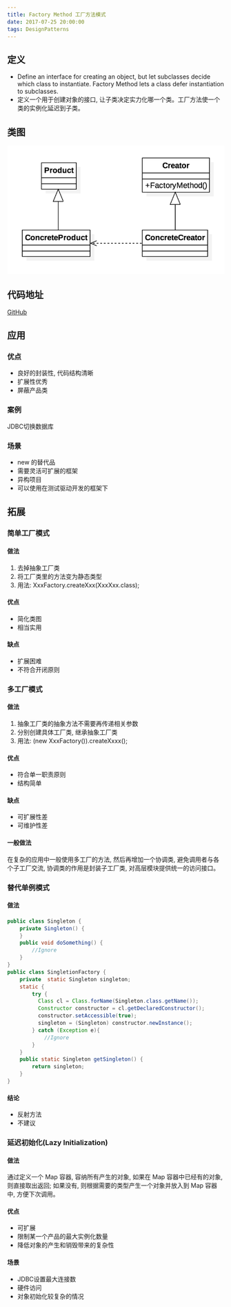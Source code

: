 ```yaml
---
title: Factory Method 工厂方法模式
date: 2017-07-25 20:00:00
tags: DesignPatterns
---
```


## 定义

- Define an interface for creating an object, but let subclasses decide which class to instantiate. Factory Method lets a class defer instantiation to subclasses.
- 定义一个用于创建对象的接口, 让子类决定实力化哪一个类。工厂方法使一个类的实例化延迟到子类。

## 类图

![](https://github.com/JingweiWang/DesignPatterns/blob/master/src/io/github/jingweiwang/DesignPatterns/factory/Factory.png?raw=true)

## 代码地址

[GitHub](https://github.com/JingweiWang/DesignPatterns/tree/master/src/io/github/jingweiwang/DesignPatterns/factory)

## 应用

### 优点 

- 良好的封装性, 代码结构清晰
- 扩展性优秀
- 屏蔽产品类

### 案例

JDBC切换数据库

### 场景

- new 的替代品
- 需要灵活可扩展的框架
- 异构项目
- 可以使用在测试驱动开发的框架下

## 拓展

### 简单工厂模式

#### 做法

1. 去掉抽象工厂类
2. 将工厂类里的方法变为静态类型
3. 用法: XxxFactory.createXxx(XxxXxx.class);

#### 优点

- 简化类图
- 相当实用

#### 缺点
- 扩展困难
- 不符合开闭原则

### 多工厂模式

#### 做法

1. 抽象工厂类的抽象方法不需要再传递相关参数
2. 分别创建具体工厂类, 继承抽象工厂类
3. 用法: (new XxxFactory()).createXxxx();

#### 优点

- 符合单一职责原则
- 结构简单

#### 缺点

- 可扩展性差
- 可维护性差

#### 一般做法

在复杂的应用中一般使用多工厂的方法, 然后再增加一个协调类, 避免调用者与各个子工厂交流, 协调类的作用是封装子工厂类, 对高层模块提供统一的访问接口。

### 替代单例模式

#### 做法

```java
public class Singleton {
    private Singleton() {
    }
    public void doSomething() {
        //Ignore
    }
}
public class SingletionFactory {
    private  static Singleton singleton;
    static {
        try {
          Class cl = Class.forName(Singleton.class.getName());
          Constructor constructor = cl.getDeclaredConstructor();
          constructor.setAccessible(true);
          singleton = (Singleton) constructor.newInstance();
        } catch (Exception e){
            //Ignore
        }
    }
    public static Singleton getSingleton() {
        return singleton;
    }
}
```

#### 结论

- 反射方法
- 不建议

### 延迟初始化(Lazy Initialization)

#### 做法

通过定义一个 Map 容器, 容纳所有产生的对象, 如果在 Map 容器中已经有的对象, 则直接取出返回; 如果没有, 则根据需要的类型产生一个对象并放入到 Map 容器中, 方便下次调用。

#### 优点

- 可扩展
- 限制某一个产品的最大实例化数量
- 降低对象的产生和销毁带来的复杂性

#### 场景

- JDBC设置最大连接数
- 硬件访问
- 对象初始化较复杂的情况